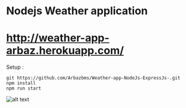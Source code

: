 # Nodejs Weather application
# <a href = "http://weather-app-arbaz.herokuapp.com/">http://weather-app-arbaz.herokuapp.com/</a>
Setup :
```
git https://github.com/Arbazbms/Weather-app-NodeJs-ExpressJs-.git
npm install
npm run start

```
![alt text](https://github.com/Arbazbms/Weather-app-NodeJs-ExpressJs-/blob/master/public/img/Screenshot.jpg)
